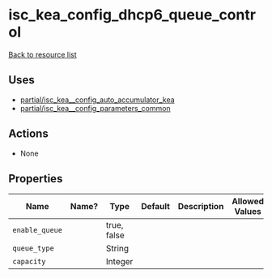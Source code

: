 # isc_kea_config_dhcp6_queue_control

[Back to resource list](README.md#resources)

## Uses

- [partial/isc_kea__config_auto_accumulator_kea](partial/isc_kea__config_auto_accumulator_kea.md)
- [partial/isc_kea__config_parameters_common](partial/isc_kea__config_parameters_common.md)

## Actions

- None

## Properties

| Name           | Name? | Type        | Default | Description | Allowed Values |
| -------------- | ----- | ----------- | ------- | ----------- | -------------- |
| `enable_queue` |       | true, false |         |             |                |
| `queue_type`   |       | String      |         |             |                |
| `capacity`     |       | Integer     |         |             |                |
